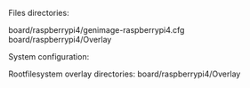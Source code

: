 Files directories:

board/raspberrypi4/genimage-raspberrypi4.cfg
board/raspberrypi4/Overlay

System configuration:

Rootfilesystem overlay directories: board/raspberrypi4/Overlay

